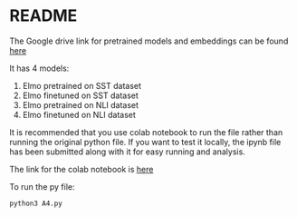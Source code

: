 # README

The Google drive link for pretrained models and embeddings can be found [here](https://drive.google.com/drive/folders/1U_uz-i049g3wxv91Cng9QMFamFE2PIyD?usp=sharing)

It has 4 models:
1. Elmo pretrained on SST dataset
2. Elmo finetuned on SST dataset
3. Elmo pretrained on NLI dataset
4. Elmo finetuned on NLI dataset

It is recommended that you use colab notebook to run the file rather than running the original python file. If you want to test it locally, the ipynb file has been submitted along with it for easy running and analysis.

The link for the colab notebook is [here](https://colab.research.google.com/drive/1uMnoDiT_IzUdG2QNq7HPorRHo2GDiHhG?usp=sharing)


To run the py file:

```
python3 A4.py
```

